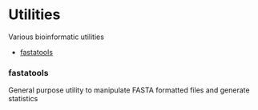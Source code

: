 # Utilities
Various bioinformatic utilities

* [fastatools](#fastatools)

### fastatools
General purpose utility to manipulate FASTA formatted files and generate statistics
